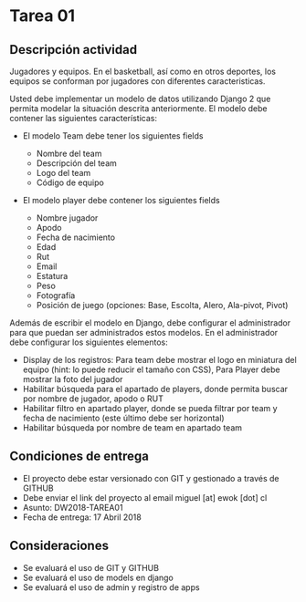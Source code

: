 # Tarea 01
## Descripción actividad
Jugadores y equipos. En el basketball, así como en otros deportes, los equipos se conforman por jugadores con diferentes caracteristicas. 

Usted debe implementar un modelo de datos utilizando Django 2 que permita modelar la situación descrita anteriormente. El modelo debe contener las siguientes características:

* El modelo Team debe tener los siguientes fields
    - Nombre del team
    - Descripción del team
    - Logo del team
    - Código de equipo

* El modelo player debe contener los siguientes fields
    - Nombre jugador
    - Apodo
    - Fecha de nacimiento
    - Edad
    - Rut
    - Email
    - Estatura
    - Peso
    - Fotografía
    - Posición de juego (opciones: Base, Escolta, Alero, Ala-pivot, Pivot)

Además de escribir el modelo en Django, debe configurar el administrador para que puedan ser administrados estos modelos. En el administrador debe configurar los siguientes elementos:

- Display de los registros: Para team debe mostrar el logo en miniatura del equipo (hint: lo puede reducir el tamaño con CSS), Para Player debe mostrar la foto del jugador
- Habilitar búsqueda para el apartado de players, donde permita buscar por nombre de jugador, apodo o RUT
- Habilitar filtro en apartado player, donde se pueda filtrar por team y fecha de nacimiento (este último debe ser horizontal)
- Habilitar búsqueda por nombre de team en apartado team

## Condiciones de entrega
* El proyecto debe estar versionado con GIT y gestionado a través de GITHUB
* Debe enviar el link del proyecto al email miguel [at] ewok [dot] cl 
* Asunto: DW2018-TAREA01
* Fecha de entrega: 17 Abril 2018

## Consideraciones
* Se evaluará el uso de GIT y GITHUB
* Se evaluará el uso de models en django
* Se evaluará el uso de admin y registro de apps

